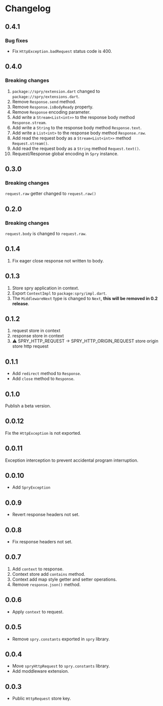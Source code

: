 # Changelog

## 0.4.1

### Bug fixes

- Fix `HttpException.badRequest` status code is 400.

## 0.4.0

### Breaking changes

1. `package://spry/extension.dart` changed to `package://spry/extensions.dart`.
2. Remove `Response.send` method.
3. Remove `Response.isBodyReady` property.
4. Remove `Response` encoding parameter.
5. Add write a `Stream<List<int>>` to the response body method `Response.stream`.
6. Add write a `String` to the response body method `Response.text`.
7. Add write a `List<int>` to the response body method `Response.raw`.
8. Add read the request body as a `Stream<List<int>>` method `Request.stream()`.
9. Add read the request body as a `String` method `Request.text()`.
10. Request/Response global encoding in `Spry` instance.

## 0.3.0

### Breaking changes

`request.raw` getter changed to `request.raw()`

## 0.2.0

### Breaking changes

`request.body` is changed to `request.raw`.

## 0.1.4

1. Fix eager close response not written to body.

## 0.1.3

1. Store spry application in context.
2. Export `ContextImpl` to `package:spry/impl.dart`.
3. The `MiddlewareNext` type is changed to `Next`, **this will be removed in 0.2 release**.

## 0.1.2

1. request store in context
2. response store in context
3. ⚠️ SPRY_HTTP_REQUEST -> SPRY_HTTP_ORIGIN_REQUEST store origin store http request

## 0.1.1

- Add `redirect` method to `Response`.
- Add `close` method to `Response`.

## 0.1.0

Publish a beta version.

## 0.0.12

Fix the `HttpException` is not exported.

## 0.0.11

Exception interception to prevent accidental program interruption.

## 0.0.10

- Add `SpryException`

## 0.0.9

- Revert response headers not set.

## 0.0.8

- Fix response headers not set.

## 0.0.7

1. Add `context` to response.
2. Context store add `contains` method.
3. Context add map style getter and setter operations.
4. Remove `response.json()` method.

## 0.0.6

- Apply `context` to request.

## 0.0.5

- Remove `spry.constants` exported in `spry` library.

## 0.0.4

- Move `spryHttpRequest` to `spry.constants` library.
- Add moddleware extension.

## 0.0.3

- Public `HttpRequest` store key.
